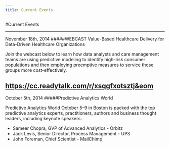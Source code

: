 ```yaml
---
title: Current Events
---
```


#Current Events

---
November 18th, 2014
#####WEBCAST Value-Based Healthcare Delivery for Data-Driven Healthcare Organizations

Join the webcast below to learn how data analysts and care management teams are using predictive modeling to identify high-risk consumer populations and then employing preemptive measures to service those groups more cost-effectively.

https://cc.readytalk.com/r/xsqgfxotsztj&eom
---
October 5th, 2014
#####Predictive Analytics World 

Predictive Analytics World October 5–9 in Boston is packed with the top predictive analytics experts, practitioners, authors and business thought leaders, including keynote speakers:

* Sameer Chopra, GVP of Advanced Analytics - Orbitz
* Jack Levis, Senior Director, Process Management - UPS
* John Foreman, Chief Scientist - MailChimp